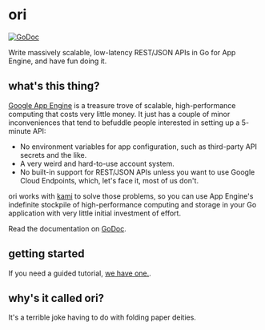 # ori
[![GoDoc](https://godoc.org/github.com/the-information/ori?status.svg)](https://godoc.org/github.com/the-information/ori)

Write massively scalable, low-latency REST/JSON APIs in Go for App Engine, and have fun doing it.

## what's this thing?

[Google App Engine](https://cloud.google.com/appengine/docs/go/) is a treasure trove of scalable,
high-performance computing that costs very little money.
It just has a couple of minor inconveniences that tend to befuddle people interested in setting up a 5-
minute API:

- No environment variables for app configuration, such as third-party API secrets and the like.
- A very weird and hard-to-use account system.
- No built-in support for REST/JSON APIs unless you want to use Google Cloud Endpoints, which, let's face it,
most of us don't.

ori works with [kami](https://github.com/guregu/kami) to solve those problems,
so you can use App Engine's indefinite stockpile of high-performance computing and storage
in your Go application with very little initial investment of effort.

Read the documentation on [GoDoc](https://godoc.org/github.com/the-information/ori).

## getting started

If you need a guided tutorial, [we have one.](https://github.com/the-information/ori/blob/master/tutorial/01-getting-started.md).

## why's it called ori?

It's a terrible joke having to do with folding paper deities. 
